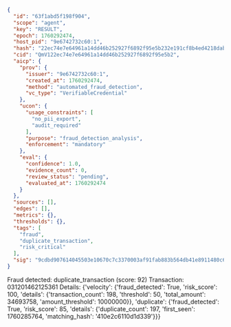 ```json
{
  "id": "63f1abd5f198f904",
  "scope": "agent",
  "key": "RESULT",
  "epoch": 1760292474,
  "host_pid": "9e6742732c60:1",
  "hash": "22ec74e7e64961a14dd46b252927f6892f95e5b232e191cf8b4ed4218dabc7b4",
  "cid": "QmV122ec74e7e64961a14dd46b252927f6892f95e5b2",
  "aicp": {
    "prov": {
      "issuer": "9e6742732c60:1",
      "created_at": 1760292474,
      "method": "automated_fraud_detection",
      "vc_type": "VerifiableCredential"
    },
    "ucon": {
      "usage_constraints": [
        "no_pii_export",
        "audit_required"
      ],
      "purpose": "fraud_detection_analysis",
      "enforcement": "mandatory"
    },
    "eval": {
      "confidence": 1.0,
      "evidence_count": 0,
      "review_status": "pending",
      "evaluated_at": 1760292474
    }
  },
  "sources": [],
  "edges": [],
  "metrics": {},
  "thresholds": {},
  "tags": [
    "fraud",
    "duplicate_transaction",
    "risk_critical"
  ],
  "sig": "9cdbd907614045503e10670c7c3370003af91fab883b564db41e8911480c6111"
}
```

Fraud detected: duplicate_transaction (score: 92)
Transaction: 031201462125361
Details: {'velocity': {'fraud_detected': True, 'risk_score': 100, 'details': {'transaction_count': 198, 'threshold': 50, 'total_amount': 34693758, 'amount_threshold': 10000000}}, 'duplicate': {'fraud_detected': True, 'risk_score': 85, 'details': {'duplicate_count': 197, 'first_seen': 1760285764, 'matching_hash': '410e2c6110d1d339'}}}